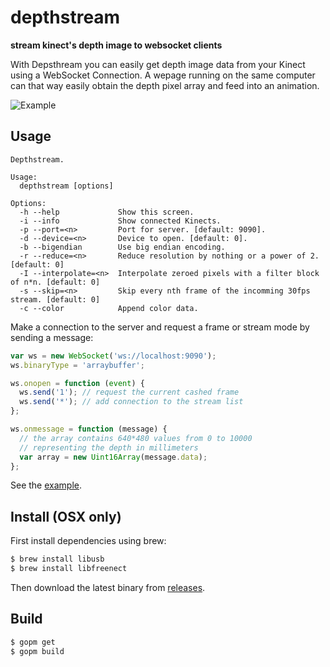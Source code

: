 # depthstream

**stream kinect's depth image to websocket clients**

With Depsthream you can easily get depth image data from your Kinect using a WebSocket Connection. A wepage running on the same computer can that way easily obtain the depth pixel array and feed into an animation.

![Example](http://joel-github-static.s3.amazonaws.com/depthstream/screenshot.png)

## Usage

```
Depthstream.

Usage:
  depthstream [options]

Options:
  -h --help             Show this screen.
  -i --info             Show connected Kinects.
  -p --port=<n>         Port for server. [default: 9090].
  -d --device=<n>       Device to open. [default: 0].
  -b --bigendian        Use big endian encoding.
  -r --reduce=<n>       Reduce resolution by nothing or a power of 2. [default: 0]
  -I --interpolate=<n>  Interpolate zeroed pixels with a filter block of n*n. [default: 0]
  -s --skip=<n>         Skip every nth frame of the incomming 30fps stream. [default: 0]
  -c --color            Append color data.
```

Make a connection to the server and request a frame or stream mode by sending a message:

```js
var ws = new WebSocket('ws://localhost:9090');
ws.binaryType = 'arraybuffer';

ws.onopen = function (event) {
  ws.send('1'); // request the current cashed frame
  ws.send('*'); // add connection to the stream list
};

ws.onmessage = function (message) {
  // the array contains 640*480 values from 0 to 10000
  // representing the depth in millimeters
  var array = new Uint16Array(message.data);
};
```

See the [example](https://github.com/256dpi/depthstream/tree/master/test).

## Install (OSX only)

First install dependencies using brew:

```bash
$ brew install libusb
$ brew install libfreenect
```

Then download the latest binary from [releases](https://github.com/256dpi/depthstream/releases).

## Build

```bash
$ gopm get
$ gopm build
```
